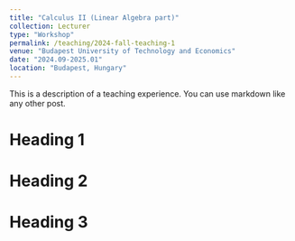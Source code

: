 ```yaml
---
title: "Calculus II (Linear Algebra part)"
collection: Lecturer
type: "Workshop"
permalink: /teaching/2024-fall-teaching-1
venue: "Budapest University of Technology and Economics"
date: "2024.09-2025.01"
location: "Budapest, Hungary"
---
```


This is a description of a teaching experience. You can use markdown like any other post.

Heading 1
======

Heading 2
======

Heading 3
======

